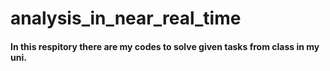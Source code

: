# analysis_in_near_real_time
#### In this respitory there are my codes to solve given tasks from class in my uni.
